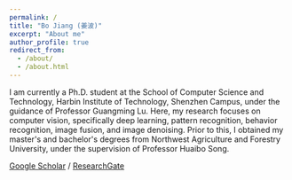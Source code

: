 ```yaml
---
permalink: /
title: "Bo Jiang (姜波)"
excerpt: "About me"
author_profile: true
redirect_from: 
  - /about/
  - /about.html
---
```


I am currently a Ph.D. student at the School of Computer Science and Technology, Harbin Institute of Technology, Shenzhen Campus, under the guidance of Professor Guangming Lu. Here, my research focuses on computer vision, specifically deep learning, pattern recognition, behavior recognition, image fusion, and image denoising. Prior to this, I obtained my master's and bachelor's degrees from Northwest Agriculture and Forestry University, under the supervision of Professor Huaibo Song.


[Google Scholar](https://scholar.google.com/citations?user=bygVvUwAAAAJ&hl=zh-CN) / [ResearchGate](https://www.researchgate.net/profile/Bo-Jiang-13)
